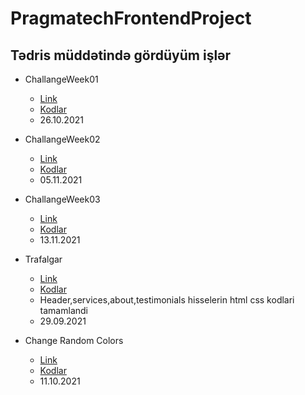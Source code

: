 # PragmatechFrontendProject

## Tədris müddətində gördüyüm işlər

- ChallangeWeek01 
    - [Link](https://aideisayevaa.github.io/PragmatechFrontendProject/ChallangeWeek01/)
    - [Kodlar](https://github.com/aideisayevaa/PragmatechFrontendProject/tree/main/ChallangeWeek01)
    - 26.10.2021

- ChallangeWeek02
    - [Link](https://aideisayevaa.github.io/PragmatechFrontendProject/ChallangeWeek02/StickyNotes)
    - [Kodlar](https://github.com/aideisayevaa/PragmatechFrontendProject/tree/main/ChallangeWeek02/StickyNotes)
    - 05.11.2021

- ChallangeWeek03
    - [Link](https://aideisayevaa.github.io/PragmatechFrontendProject/ChallangeWeek03/)
    - [Kodlar](https://github.com/aideisayevaa/PragmatechFrontendProject/tree/main/ChallangeWeek03)
    - 13.11.2021

- Trafalgar
    - [Link](https://aideisayevaa.github.io/PragmatechFrontendProject/Extra/Trafalgar/)
    - [Kodlar](https://github.com/aideisayevaa/PragmatechFrontendProject/tree/main/Extra/Trafalgar)
    - Header,services,about,testimonials hisselerin html css kodlari tamamlandi
    - 29.09.2021

- Change Random Colors
    - [Link](https://aideisayevaa.github.io/PragmatechFrontendProject/Extra/ProjectsJS/ChangeRandomColors/)
    - [Kodlar](https://github.com/aideisayevaa/PragmatechFrontendProject/tree/main/Extra/ProjectsJS/ChangeRandomColors)
    - 11.10.2021


